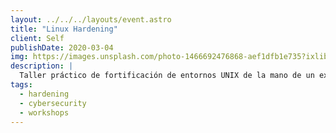 ```yaml
---
layout: ../../../layouts/event.astro
title: "Linux Hardening"
client: Self
publishDate: 2020-03-04
img: https://images.unsplash.com/photo-1466692476868-aef1dfb1e735?ixlib=rb-1.2.1&ixid=MnwxMjA3fDB8MHxwaG90by1wYWdlfHx8fGVufDB8fHx8&auto=format&fit=crop&w=2340&q=80
description: |
  Taller práctico de fortificación de entornos UNIX de la mano de un experto de Telefónica Tech
tags:
  - hardening
  - cybersecurity
  - workshops
---
```



